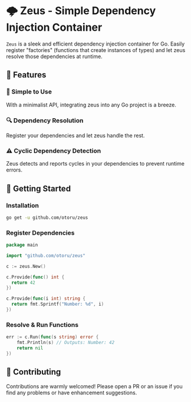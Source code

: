 # 🌩 Zeus - Simple Dependency Injection Container

`Zeus` is a sleek and efficient dependency injection container for Go. Easily register "factories" (functions that create instances of types) and let zeus resolve those dependencies at runtime.

## 🌟 Features

### 🚀 Simple to Use

With a minimalist API, integrating zeus into any Go project is a breeze.

### 🔍 Dependency Resolution

Register your dependencies and let zeus handle the rest.

### ⚠️ Cyclic Dependency Detection

Zeus detects and reports cycles in your dependencies to prevent runtime errors.

## 🚀 Getting Started

### Installation

```bash
go get -u github.com/otoru/zeus
```

### Register Dependencies

```go
package main

import "github.com/otoru/zeus"

c := zeus.New()

c.Provide(func() int {
  return 42
})

c.Provide(func(i int) string {
  return fmt.Sprintf("Number: %d", i) 
})
```

### Resolve & Run Functions

```go
err := c.Run(func(s string) error {
    fmt.Println(s) // Outputs: Number: 42
    return nil
})
```

## 🤝 Contributing

Contributions are warmly welcomed! Please open a PR or an issue if you find any problems or have enhancement suggestions.
